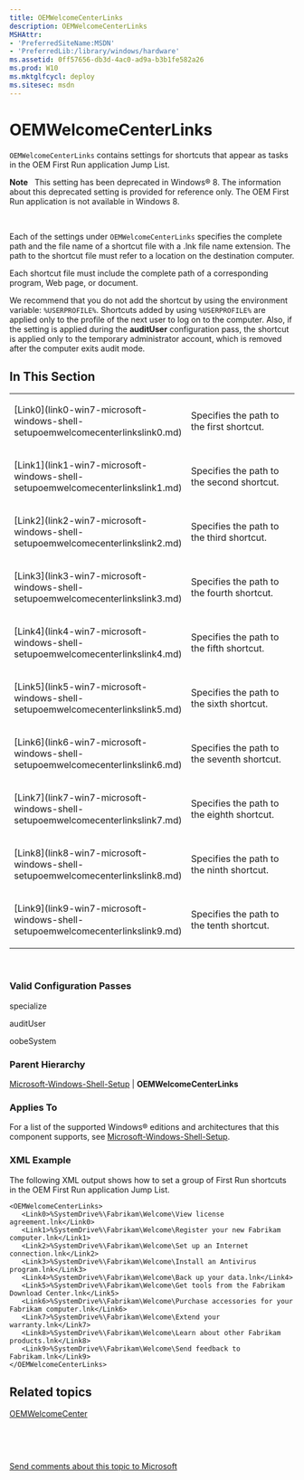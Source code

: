 ```yaml
---
title: OEMWelcomeCenterLinks
description: OEMWelcomeCenterLinks
MSHAttr:
- 'PreferredSiteName:MSDN'
- 'PreferredLib:/library/windows/hardware'
ms.assetid: 0ff57656-db3d-4ac0-ad9a-b3b1fe582a26
ms.prod: W10
ms.mktglfcycl: deploy
ms.sitesec: msdn
---
```


# OEMWelcomeCenterLinks


`OEMWelcomeCenterLinks` contains settings for shortcuts that appear as tasks in the OEM First Run application Jump List.

**Note**  
This setting has been deprecated in Windows® 8. The information about this deprecated setting is provided for reference only. The OEM First Run application is not available in Windows 8.

 

Each of the settings under `OEMWelcomeCenterLinks` specifies the complete path and the file name of a shortcut file with a .lnk file name extension. The path to the shortcut file must refer to a location on the destination computer.

Each shortcut file must include the complete path of a corresponding program, Web page, or document.

We recommend that you do not add the shortcut by using the environment variable: `%USERPROFILE%`. Shortcuts added by using `%USERPROFILE%` are applied only to the profile of the next user to log on to the computer. Also, if the setting is applied during the **auditUser** configuration pass, the shortcut is applied only to the temporary administrator account, which is removed after the computer exits audit mode.

## In This Section


<table>
<colgroup>
<col width="50%" />
<col width="50%" />
</colgroup>
<tbody>
<tr class="odd">
<td><p>[Link0](link0-win7-microsoft-windows-shell-setupoemwelcomecenterlinkslink0.md)</p></td>
<td><p>Specifies the path to the first shortcut.</p></td>
</tr>
<tr class="even">
<td><p>[Link1](link1-win7-microsoft-windows-shell-setupoemwelcomecenterlinkslink1.md)</p></td>
<td><p>Specifies the path to the second shortcut.</p></td>
</tr>
<tr class="odd">
<td><p>[Link2](link2-win7-microsoft-windows-shell-setupoemwelcomecenterlinkslink2.md)</p></td>
<td><p>Specifies the path to the third shortcut.</p></td>
</tr>
<tr class="even">
<td><p>[Link3](link3-win7-microsoft-windows-shell-setupoemwelcomecenterlinkslink3.md)</p></td>
<td><p>Specifies the path to the fourth shortcut.</p></td>
</tr>
<tr class="odd">
<td><p>[Link4](link4-win7-microsoft-windows-shell-setupoemwelcomecenterlinkslink4.md)</p></td>
<td><p>Specifies the path to the fifth shortcut.</p></td>
</tr>
<tr class="even">
<td><p>[Link5](link5-win7-microsoft-windows-shell-setupoemwelcomecenterlinkslink5.md)</p></td>
<td><p>Specifies the path to the sixth shortcut.</p></td>
</tr>
<tr class="odd">
<td><p>[Link6](link6-win7-microsoft-windows-shell-setupoemwelcomecenterlinkslink6.md)</p></td>
<td><p>Specifies the path to the seventh shortcut.</p></td>
</tr>
<tr class="even">
<td><p>[Link7](link7-win7-microsoft-windows-shell-setupoemwelcomecenterlinkslink7.md)</p></td>
<td><p>Specifies the path to the eighth shortcut.</p></td>
</tr>
<tr class="odd">
<td><p>[Link8](link8-win7-microsoft-windows-shell-setupoemwelcomecenterlinkslink8.md)</p></td>
<td><p>Specifies the path to the ninth shortcut.</p></td>
</tr>
<tr class="even">
<td><p>[Link9](link9-win7-microsoft-windows-shell-setupoemwelcomecenterlinkslink9.md)</p></td>
<td><p>Specifies the path to the tenth shortcut.</p></td>
</tr>
</tbody>
</table>

 

### Valid Configuration Passes

specialize

auditUser

oobeSystem

### Parent Hierarchy

[Microsoft-Windows-Shell-Setup](microsoft-windows-shell-setup-win7-microsoft-windows-shell-setup.md) | **OEMWelcomeCenterLinks**

### Applies To

For a list of the supported Windows® editions and architectures that this component supports, see [Microsoft-Windows-Shell-Setup](microsoft-windows-shell-setup-win7-microsoft-windows-shell-setup.md).

### XML Example

The following XML output shows how to set a group of First Run shortcuts in the OEM First Run application Jump List.

``` syntax
<OEMWelcomeCenterLinks>
   <Link0>%SystemDrive%\Fabrikam\Welcome\View license agreement.lnk</Link0>
   <Link1>%SystemDrive%\Fabrikam\Welcome\Register your new Fabrikam computer.lnk</Link1>
   <Link2>%SystemDrive%\Fabrikam\Welcome\Set up an Internet connection.lnk</Link2>
   <Link3>%SystemDrive%\Fabrikam\Welcome\Install an Antivirus program.lnk</Link3>
   <Link4>%SystemDrive%\Fabrikam\Welcome\Back up your data.lnk</Link4>
   <Link5>%SystemDrive%\Fabrikam\Welcome\Get tools from the Fabrikam Download Center.lnk</Link5>
   <Link6>%SystemDrive%\Fabrikam\Welcome\Purchase accessories for your Fabrikam computer.lnk</Link6>
   <Link7>%SystemDrive%\Fabrikam\Welcome\Extend your warranty.lnk</Link7>
   <Link8>%SystemDrive%\Fabrikam\Welcome\Learn about other Fabrikam products.lnk</Link8>
   <Link9>%SystemDrive%\Fabrikam\Welcome\Send feedback to Fabrikam.lnk</Link9>
</OEMWelcomeCenterLinks>
```

## Related topics


[OEMWelcomeCenter](oemwelcomecenter-win7-microsoft-windows-shell-setupoemwelcomecenter.md)

 

 

[Send comments about this topic to Microsoft](mailto:wsddocfb@microsoft.com?subject=Documentation%20feedback%20%5Bp_unattend\p_unattend%5D:%20OEMWelcomeCenterLinks%20%20RELEASE:%20%2810/3/2016%29&body=%0A%0APRIVACY%20STATEMENT%0A%0AWe%20use%20your%20feedback%20to%20improve%20the%20documentation.%20We%20don't%20use%20your%20email%20address%20for%20any%20other%20purpose,%20and%20we'll%20remove%20your%20email%20address%20from%20our%20system%20after%20the%20issue%20that%20you're%20reporting%20is%20fixed.%20While%20we're%20working%20to%20fix%20this%20issue,%20we%20might%20send%20you%20an%20email%20message%20to%20ask%20for%20more%20info.%20Later,%20we%20might%20also%20send%20you%20an%20email%20message%20to%20let%20you%20know%20that%20we've%20addressed%20your%20feedback.%0A%0AFor%20more%20info%20about%20Microsoft's%20privacy%20policy,%20see%20http://privacy.microsoft.com/default.aspx. "Send comments about this topic to Microsoft")





